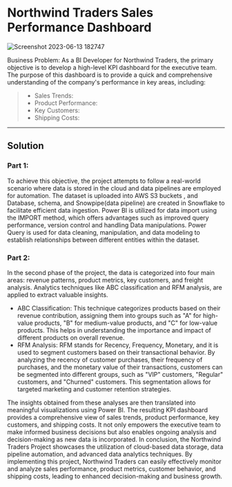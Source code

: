 

# Northwind Traders Sales Performance Dashboard


![Screenshot 2023-06-13 182747](https://github.com/Harsh-2412/Northwind_Traders/assets/110857650/9b39a5c8-2470-49b6-844e-87e5a49090ec)

Business Problem:
As a BI Developer for Northwind Traders, the primary objective is to develop a high-level KPI dashboard for the executive team. The purpose of this dashboard is to provide a quick and comprehensive understanding of the company's performance in key areas, including:
>  * Sales Trends: 
>  * Product Performance:
>  * Key Customers:
>  * Shipping Costs: 
  ----
## **Solution**


### **Part 1:**

To achieve this objective, the project attempts to follow a real-world scenario where data is stored in the cloud and data pipelines are employed for automation. The dataset is uploaded into AWS S3 buckets , and Database, schema, and Snowpipe(data pipeline) are created in Snowflake to facilitate efficient data ingestion.
Power BI is utilized for data import using the IMPORT method, which offers advantages such as improved query performance, version control and handling Data manipulations. Power Query is used for data cleaning, manipulation, and data modeling to establish relationships between different entities within the dataset.

### **Part 2:**

In the second phase of the project, the data is categorized into four main areas: revenue patterns, product metrics, key customers, and freight analysis.  Analytics techniques like ABC classification and RFM analysis, are applied to extract valuable insights.

* ABC Classification: This technique categorizes products based on their revenue contribution, assigning them into groups such as "A" for high-value products, "B" for medium-value products, and "C" for low-value products. This helps in understanding the importance and impact of different products on overall revenue.
 * RFM Analysis: RFM stands for Recency, Frequency, Monetary, and it is used to segment customers based on their transactional behavior. By analyzing the recency of customer purchases, their frequency of purchases, and the monetary value of their transactions, customers can be segmented into different groups, such as "VIP" customers, "Regular" customers, and "Churned" customers. This segmentation allows for targeted marketing and customer retention strategies.


The insights obtained from these analyses are then translated into meaningful visualizations using Power BI. The resulting KPI dashboard provides a comprehensive view of sales trends, product performance, key customers, and shipping costs. It not only empowers the executive team to make informed business decisions but also enables ongoing analysis and decision-making as new data is incorporated.
In conclusion, the Northwind Traders Project showcases the utilization of cloud-based data storage, data pipeline automation, and advanced data analytics techniques. By implementing this project, Northwind Traders can easily effectively monitor and analyze sales performance, product metrics, customer behavior, and shipping costs, leading to enhanced decision-making and business growth.
